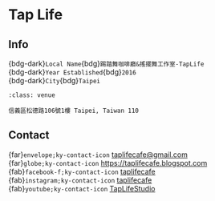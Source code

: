 # Tap Life

## Info

{bdg-dark}`Local Name`{bdg}`踢踏舞咖啡廳&搖擺舞工作室-TapLife`  
{bdg-dark}`Year Established`{bdg}`2016`  
{bdg-dark}`City`{bdg}`Taipei`  

```{admonition} Venue
:class: venue

信義區松德路106號1樓 Taipei, Taiwan 110
```

## Contact

{far}`envelope;ky-contact-icon` <taplifecafe@gmail.com>  
{far}`globe;ky-contact-icon` <https://taplifecafe.blogspot.com>  
{fab}`facebook-f;ky-contact-icon` [taplifecafe](https://www.facebook.com/taplifecafe)  
{fab}`instagram;ky-contact-icon` [taplifecafe](http://instagram.com/taplifecafe)  
{fab}`youtube;ky-contact-icon` [TapLifeStudio](https://youtube.com/TapLifeStudio)  
